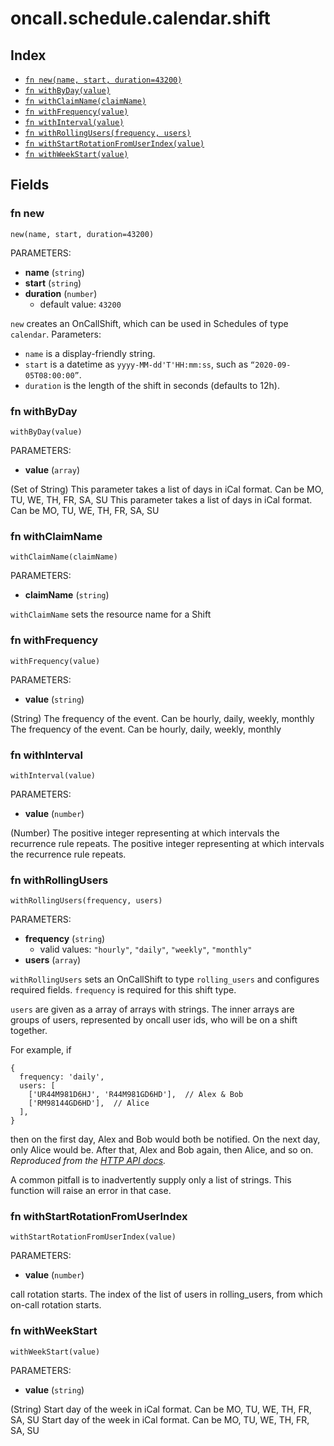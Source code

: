 # oncall.schedule.calendar.shift



## Index

* [`fn new(name, start, duration=43200)`](#fn-new)
* [`fn withByDay(value)`](#fn-withbyday)
* [`fn withClaimName(claimName)`](#fn-withclaimname)
* [`fn withFrequency(value)`](#fn-withfrequency)
* [`fn withInterval(value)`](#fn-withinterval)
* [`fn withRollingUsers(frequency, users)`](#fn-withrollingusers)
* [`fn withStartRotationFromUserIndex(value)`](#fn-withstartrotationfromuserindex)
* [`fn withWeekStart(value)`](#fn-withweekstart)

## Fields

### fn new

```jsonnet
new(name, start, duration=43200)
```

PARAMETERS:

* **name** (`string`)
* **start** (`string`)
* **duration** (`number`)
   - default value: `43200`

`new` creates an OnCallShift, which can be used in Schedules of type
`calendar`.
Parameters:
  - `name` is a display-friendly string.
  - `start` is a datetime as `yyyy-MM-dd'T'HH:mm:ss`, such as `“2020-09-05T08:00:00”`.
  - `duration` is the length of the shift in seconds (defaults to 12h).

### fn withByDay

```jsonnet
withByDay(value)
```

PARAMETERS:

* **value** (`array`)

(Set of String) This parameter takes a list of days in iCal format. Can be MO, TU, WE, TH, FR, SA, SU
This parameter takes a list of days in iCal format. Can be MO, TU, WE, TH, FR, SA, SU
### fn withClaimName

```jsonnet
withClaimName(claimName)
```

PARAMETERS:

* **claimName** (`string`)

`withClaimName` sets the resource name for a Shift
### fn withFrequency

```jsonnet
withFrequency(value)
```

PARAMETERS:

* **value** (`string`)

(String) The frequency of the event. Can be hourly, daily, weekly, monthly
The frequency of the event. Can be hourly, daily, weekly, monthly
### fn withInterval

```jsonnet
withInterval(value)
```

PARAMETERS:

* **value** (`number`)

(Number) The positive integer representing at which intervals the recurrence rule repeats.
The positive integer representing at which intervals the recurrence rule repeats.
### fn withRollingUsers

```jsonnet
withRollingUsers(frequency, users)
```

PARAMETERS:

* **frequency** (`string`)
   - valid values: `"hourly"`, `"daily"`, `"weekly"`, `"monthly"`
* **users** (`array`)

`withRollingUsers` sets an OnCallShift to type `rolling_users` and
configures required fields. `frequency` is required for this shift type.

`users` are given as a array of arrays with strings. The inner arrays are
groups of users, represented by oncall user ids, who will be on a shift
together.

For example, if

```jsonnet
{
  frequency: 'daily',
  users: [
    ['UR44M981D6HJ', 'R44M981GD6HD'],  // Alex & Bob
    ['RM98144GD6HD'],  // Alice
  ],
}
```

then on the first day, Alex and Bob would both be notified. On the next
day, only Alice would be. After that, Alex and Bob again, then Alice, and
so on. *Reproduced from the [HTTP API docs][].*

A common pitfall is to inadvertently supply only a list of strings. This
function will raise an error in that case.

[HTTP API docs]: https://grafana.com/docs/oncall/latest/oncall-api-reference/on_call_shifts/

### fn withStartRotationFromUserIndex

```jsonnet
withStartRotationFromUserIndex(value)
```

PARAMETERS:

* **value** (`number`)

call rotation starts.
The index of the list of users in rolling_users, from which on-call rotation starts.
### fn withWeekStart

```jsonnet
withWeekStart(value)
```

PARAMETERS:

* **value** (`string`)

(String) Start day of the week in iCal format. Can be MO, TU, WE, TH, FR, SA, SU
Start day of the week in iCal format. Can be MO, TU, WE, TH, FR, SA, SU